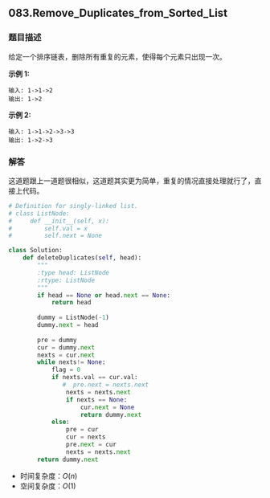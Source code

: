 ## 083.Remove_Duplicates_from_Sorted_List

### 题目描述

给定一个排序链表，删除所有重复的元素，使得每个元素只出现一次。

**示例 1:**

```
输入: 1->1->2
输出: 1->2
```

**示例 2:**

```
输入: 1->1->2->3->3
输出: 1->2->3
```

### 解答

​	这道题跟上一道题很相似，这道题其实更为简单，重复的情况直接处理就行了，直接上代码。



```python
# Definition for singly-linked list.
# class ListNode:
#     def __init__(self, x):
#         self.val = x
#         self.next = None

class Solution:
    def deleteDuplicates(self, head):
        """
        :type head: ListNode
        :rtype: ListNode
        """
        if head == None or head.next == None:
            return head
        
        dummy = ListNode(-1)
        dummy.next = head
        
        pre = dummy
        cur = dummy.next
        nexts = cur.next
        while nexts!= None:
            flag = 0
            if nexts.val == cur.val:
               #  pre.next = nexts.next
                nexts = nexts.next
                if nexts == None:
                    cur.next = None
                    return dummy.next
            else:
                pre = cur
                cur = nexts
                pre.next = cur
                nexts = nexts.next
        return dummy.next
```

- 时间复杂度：$O(n)$
- 空间复杂度：$O(1)$ 